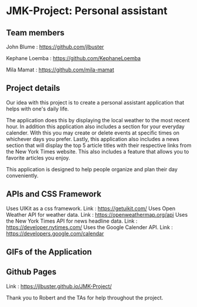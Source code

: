 # JMK-Project: Personal assistant

## Team members
John Blume : https://github.com/jlbuster

Kephane Loemba : https://github.com/KephaneLoemba

Mila Mamat : https://github.com/mila-mamat

## Project details
Our idea with this project is to create a personal assistant application that helps with one's daily life.

The application does this by displaying the local weather to the most recent hour. In addition this application also includes a section for your everyday calender. With this you may create or delete events at specific times on whichever days you prefer. Lastly, this application also includes a news section that will display the top 5 article titles with their respective links from the New York Times website. This also includes a feature that allows you to favorite articles you enjoy.

This application is designed to help people organize and plan their day conveniently.

## APIs and CSS Framework

Uses UIKit as a css framework. Link : https://getuikit.com/
Uses Open Weather API for weather data. Link : https://openweathermap.org/api
Uses the New York Times API for news headline data. Link : https://developer.nytimes.com/
Uses the Google Calender API. Link : https://developers.google.com/calendar

## GIFs of the Application


## Github Pages
Link : https://jlbuster.github.io/JMK-Project/

Thank you to Robert and the TAs for help throughout the project.

